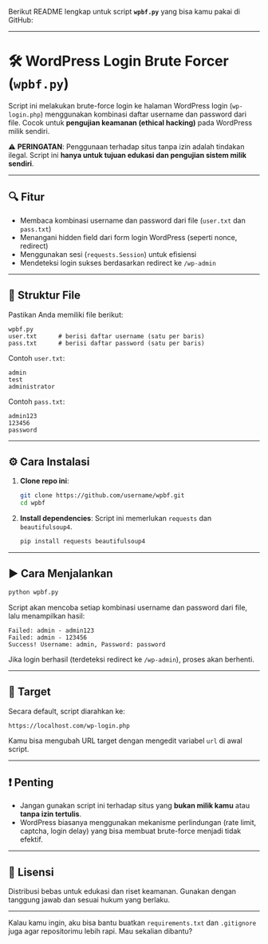 Berikut README lengkap untuk script **`wpbf.py`** yang bisa kamu pakai di GitHub:

---

# 🛠️ WordPress Login Brute Forcer (`wpbf.py`)

Script ini melakukan brute-force login ke halaman WordPress login (`wp-login.php`) menggunakan kombinasi daftar username dan password dari file. Cocok untuk **pengujian keamanan (ethical hacking)** pada WordPress milik sendiri.

⚠️ **PERINGATAN**: Penggunaan terhadap situs tanpa izin adalah tindakan ilegal. Script ini **hanya untuk tujuan edukasi dan pengujian sistem milik sendiri**.

---

## 🔍 Fitur

* Membaca kombinasi username dan password dari file (`user.txt` dan `pass.txt`)
* Menangani hidden field dari form login WordPress (seperti nonce, redirect)
* Menggunakan sesi (`requests.Session`) untuk efisiensi
* Mendeteksi login sukses berdasarkan redirect ke `/wp-admin`

---

## 📂 Struktur File

Pastikan Anda memiliki file berikut:

```
wpbf.py
user.txt      # berisi daftar username (satu per baris)
pass.txt      # berisi daftar password (satu per baris)
```

Contoh `user.txt`:

```
admin
test
administrator
```

Contoh `pass.txt`:

```
admin123
123456
password
```

---

## ⚙️ Cara Instalasi

1. **Clone repo ini**:

   ```bash
   git clone https://github.com/username/wpbf.git
   cd wpbf
   ```

2. **Install dependencies**:
   Script ini memerlukan `requests` dan `beautifulsoup4`.

   ```bash
   pip install requests beautifulsoup4
   ```

---

## ▶️ Cara Menjalankan

```bash
python wpbf.py
```

Script akan mencoba setiap kombinasi username dan password dari file, lalu menampilkan hasil:

```
Failed: admin - admin123
Failed: admin - 123456
Success! Username: admin, Password: password
```

Jika login berhasil (terdeteksi redirect ke `/wp-admin`), proses akan berhenti.

---

## 🧪 Target

Secara default, script diarahkan ke:

```
https://localhost.com/wp-login.php
```

Kamu bisa mengubah URL target dengan mengedit variabel `url` di awal script.

---

## ❗ Penting

* Jangan gunakan script ini terhadap situs yang **bukan milik kamu** atau **tanpa izin tertulis**.
* WordPress biasanya menggunakan mekanisme perlindungan (rate limit, captcha, login delay) yang bisa membuat brute-force menjadi tidak efektif.

---

## 📄 Lisensi

Distribusi bebas untuk edukasi dan riset keamanan. Gunakan dengan tanggung jawab dan sesuai hukum yang berlaku.

---

Kalau kamu ingin, aku bisa bantu buatkan `requirements.txt` dan `.gitignore` juga agar repositorimu lebih rapi. Mau sekalian dibantu?
